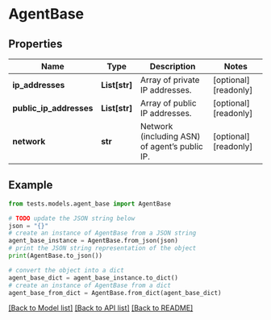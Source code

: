 # AgentBase


## Properties

Name | Type | Description | Notes
------------ | ------------- | ------------- | -------------
**ip_addresses** | **List[str]** | Array of private IP addresses. | [optional] [readonly] 
**public_ip_addresses** | **List[str]** | Array of public IP addresses. | [optional] [readonly] 
**network** | **str** | Network (including ASN) of agent’s public IP. | [optional] [readonly] 

## Example

```python
from tests.models.agent_base import AgentBase

# TODO update the JSON string below
json = "{}"
# create an instance of AgentBase from a JSON string
agent_base_instance = AgentBase.from_json(json)
# print the JSON string representation of the object
print(AgentBase.to_json())

# convert the object into a dict
agent_base_dict = agent_base_instance.to_dict()
# create an instance of AgentBase from a dict
agent_base_from_dict = AgentBase.from_dict(agent_base_dict)
```
[[Back to Model list]](../README.md#documentation-for-models) [[Back to API list]](../README.md#documentation-for-api-endpoints) [[Back to README]](../README.md)


